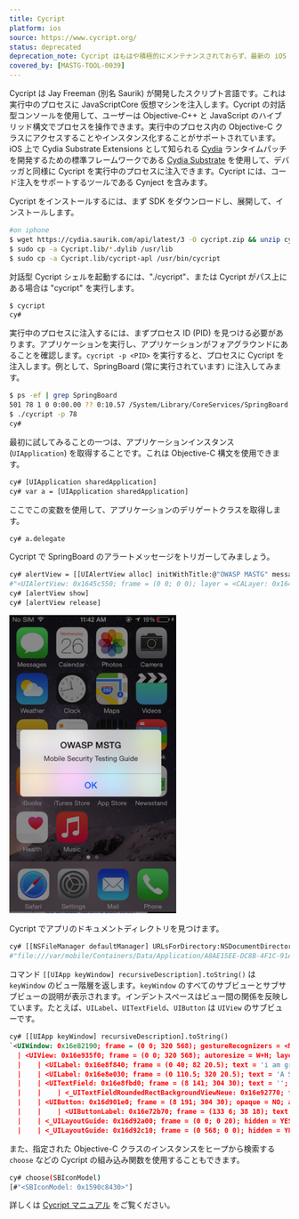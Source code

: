 ```yaml
---
title: Cycript
platform: ios
source: https://www.cycript.org/
status: deprecated
deprecation_note: Cycript はもはや積極的にメンテナンスされておらず、最新の iOS バージョンでは動作しません。最後に意味のあるアップデートが行われたのは 2009 年から 2013 年の間です。cynject などの主要コンポーネントは Cydia Substrate の変更により 2019 年ごろの iOS 12 で動作しなくなり、修正されていません。Frida は、より広範な互換性、積極的なサポート、より強力な動的計装機能を提供します。
covered_by: [MASTG-TOOL-0039]
---
```


Cycript は Jay Freeman (別名 Saurik) が開発したスクリプト言語です。これは実行中のプロセスに JavaScriptCore 仮想マシンを注入します。Cycript の対話型コンソールを使用して、ユーザーは Objective-C++ と JavaScript のハイブリッド構文でプロセスを操作できます。実行中のプロセス内の Objective-C クラスにアクセスすることやインスタンス化することがサポートされています。iOS 上で Cydia Substrate Extensions として知られる [Cydia](MASTG-TOOL-0047.md) ランタイムパッチを開発するための標準フレームワークである [Cydia Substrate](http://www.cydiasubstrate.com/) を使用して、デバッガと同様に Cycript を実行中のプロセスに注入できます。Cycript には、コード注入をサポートするツールである Cynject を含みます。

Cycript をインストールするには、まず SDK をダウンロードし、展開して、インストールします。

```bash
#on iphone
$ wget https://cydia.saurik.com/api/latest/3 -O cycript.zip && unzip cycript.zip
$ sudo cp -a Cycript.lib/*.dylib /usr/lib
$ sudo cp -a Cycript.lib/cycript-apl /usr/bin/cycript
```

対話型 Cycript シェルを起動するには、"./cycript"、または Cycript がパス上にある場合は "cycript" を実行します。

```bash
$ cycript
cy#
```

実行中のプロセスに注入するには、まずプロセス ID (PID) を見つける必要があります。アプリケーションを実行し、アプリケーションがフォアグラウンドにあることを確認します。`cycript -p <PID>` を実行すると、プロセスに Cycript を注入します。例として、SpringBoard (常に実行されています) に注入してみます。

```bash
$ ps -ef | grep SpringBoard
501 78 1 0 0:00.00 ?? 0:10.57 /System/Library/CoreServices/SpringBoard.app/SpringBoard
$ ./cycript -p 78
cy#
```

最初に試してみることの一つは、アプリケーションインスタンス (`UIApplication`) を取得することです。これは Objective-C 構文を使用できます。

```bash
cy# [UIApplication sharedApplication]
cy# var a = [UIApplication sharedApplication]
```

ここでこの変数を使用して、アプリケーションのデリゲートクラスを取得します。

```bash
cy# a.delegate
```

Cycript で SpringBoard のアラートメッセージをトリガーしてみましょう。

```bash
cy# alertView = [[UIAlertView alloc] initWithTitle:@"OWASP MASTG" message:@"Mobile Application Security Testing Guide"  delegate:nil cancelButtonitle:@"OK" otherButtonTitles:nil]
#"<UIAlertView: 0x1645c550; frame = (0 0; 0 0); layer = <CALayer: 0x164df160>>"
cy# [alertView show]
cy# [alertView release]
```

<img src="../../Document/Images/Chapters/0x06c/cycript_sample.png" width="300px" />

Cycript でアプリのドキュメントディレクトリを見つけます。

```bash
cy# [[NSFileManager defaultManager] URLsForDirectory:NSDocumentDirectory inDomains:NSUserDomainMask][0]
#"file:///var/mobile/Containers/Data/Application/A8AE15EE-DC8B-4F1C-91A5-1FED35212DF/Documents/"
```

コマンド `[[UIApp keyWindow] recursiveDescription].toString()` は `keyWindow` のビュー階層を返します。`keyWindow` のすべてのサブビューとサブサブビューの説明が表示されます。インデントスペースはビュー間の関係を反映しています。たとえば、`UILabel`、`UITextField`、`UIButton` は `UIView` のサブビューです。

```xml
cy# [[UIApp keyWindow] recursiveDescription].toString()
`<UIWindow: 0x16e82190; frame = (0 0; 320 568); gestureRecognizers = <NSArray: 0x16e80ac0>; layer = <UIWindowLayer: 0x16e63ce0>>
  | <UIView: 0x16e935f0; frame = (0 0; 320 568); autoresize = W+H; layer = <CALayer: 0x16e93680>>
  |    | <UILabel: 0x16e8f840; frame = (0 40; 82 20.5); text = 'i am groot!'; hidden = YES; opaque = NO; autoresize = RM+BM; userInteractionEnabled = NO; layer = <_UILabelLayer: 0x16e8f920>>
  |    | <UILabel: 0x16e8e030; frame = (0 110.5; 320 20.5); text = 'A Secret Is Found In The ...'; opaque = NO; autoresize = RM+BM; userInteractionEnabled = NO; layer = <_UILabelLayer: 0x16e8e290>>
  |    | <UITextField: 0x16e8fbd0; frame = (8 141; 304 30); text = ''; clipsToBounds = YES; opaque = NO; autoresize = RM+BM; gestureRecognizers = <NSArray: 0x16e94550>; layer = <CALayer: 0x16e8fea0>>
  |    |    | <_UITextFieldRoundedRectBackgroundViewNeue: 0x16e92770; frame = (0 0; 304 30); opaque = NO; autoresize = W+H; userInteractionEnabled = NO; layer = <CALayer: 0x16e92990>>
  |    | <UIButton: 0x16d901e0; frame = (8 191; 304 30); opaque = NO; autoresize = RM+BM; layer = <CALayer: 0x16d90490>>
  |    |    | <UIButtonLabel: 0x16e72b70; frame = (133 6; 38 18); text = 'Verify'; opaque = NO; userInteractionEnabled = NO; layer = <_UILabelLayer: 0x16e974b0>>
  |    | <_UILayoutGuide: 0x16d92a00; frame = (0 0; 0 20); hidden = YES; layer = <CALayer: 0x16e936b0>>
  |    | <_UILayoutGuide: 0x16d92c10; frame = (0 568; 0 0); hidden = YES; layer = <CALayer: 0x16d92cb0>>`
```

また、指定された Objective-C クラスのインスタンスをヒープから検索する `choose` などの Cycript の組み込み関数を使用することもできます。

```bash
cy# choose(SBIconModel)
[#"<SBIconModel: 0x1590c8430>"]
```

詳しくは [Cycript マニュアル](http://www.cycript.org/manual/ "Cycript Manual") をご覧ください。
